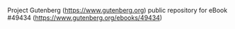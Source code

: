 Project Gutenberg (https://www.gutenberg.org) public repository for eBook #49434 (https://www.gutenberg.org/ebooks/49434)
